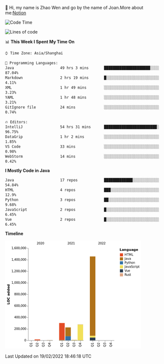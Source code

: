 :wave: Hi, my name is Zhao Wen and go by the name of Joan.More about me:[Notion](https://ybqdren.notion.site/ybqdren/Wen-Zhao-Java-03c1dd267cf5427c908cc5a01541717e#87ea0dc56cb8450ba3de4224c8e5806c)


<!--START_SECTION:waka-->
![Code Time](http://img.shields.io/badge/Code%20Time-257%20hrs%2057%20mins-blue)

![Lines of code](https://img.shields.io/badge/From%20Hello%20World%20I%27ve%20Written-2%20Million%20lines%20of%20code-blue)

📊 **This Week I Spent My Time On** 

```text
⌚︎ Time Zone: Asia/Shanghai

💬 Programming Languages: 
Java                     49 hrs 3 mins       █████████████████████░░░░   87.04% 
Markdown                 2 hrs 19 mins       █░░░░░░░░░░░░░░░░░░░░░░░░   4.11% 
XML                      1 hr 49 mins        ░░░░░░░░░░░░░░░░░░░░░░░░░   3.23% 
YAML                     1 hr 48 mins        ░░░░░░░░░░░░░░░░░░░░░░░░░   3.21% 
GitIgnore file           24 mins             ░░░░░░░░░░░░░░░░░░░░░░░░░   0.74%

🔥 Editors: 
IntelliJ                 54 hrs 31 mins      ████████████████████████░   96.75% 
DataGrip                 1 hr 2 mins         ░░░░░░░░░░░░░░░░░░░░░░░░░   1.85% 
VS Code                  33 mins             ░░░░░░░░░░░░░░░░░░░░░░░░░   0.98% 
WebStorm                 14 mins             ░░░░░░░░░░░░░░░░░░░░░░░░░   0.42%

```

**I Mostly Code in Java** 

```text
Java                     17 repos            █████████████░░░░░░░░░░░░   54.84% 
HTML                     4 repos             ███░░░░░░░░░░░░░░░░░░░░░░   12.9% 
Python                   3 repos             ██░░░░░░░░░░░░░░░░░░░░░░░   9.68% 
JavaScript               2 repos             █░░░░░░░░░░░░░░░░░░░░░░░░   6.45% 
Vue                      2 repos             █░░░░░░░░░░░░░░░░░░░░░░░░   6.45%

```


**Timeline**

![Chart not found](https://raw.githubusercontent.com/ybqdren/ybqdren/main/charts/bar_graph.png) 


 Last Updated on 19/02/2022 18:46:18 UTC
<!--END_SECTION:waka-->

